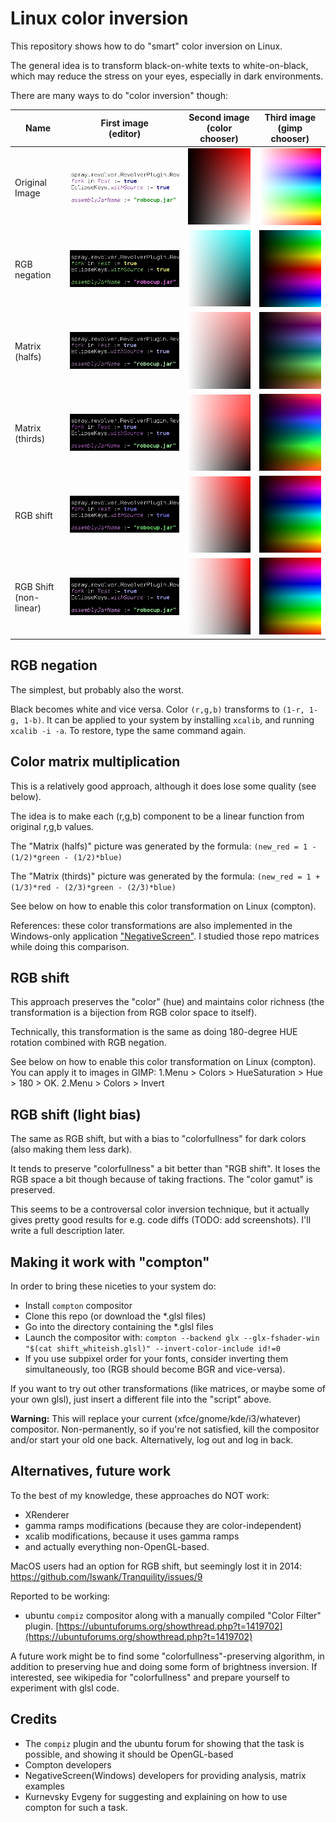 # Linux color inversion

This repository shows how to do "smart" color inversion on Linux.

The general idea is to transform black-on-white texts to white-on-black, which may reduce the stress on your eyes, especially in dark environments.

There are many ways to do "color inversion" though:

Name | First image <br/>(editor) | Second image <br/>(color chooser) | Third image <br/>(gimp chooser)
---- | ---- | ---- | ----
Original Image| ![](./doc/editor.png) | ![](./doc/img4.png) | ![](./doc/gchooser.png)
RGB <br/>negation | ![](./doc/editor_rgb.png) | ![](./doc/img4_rgb.png) | ![](./doc/gchooser_rgb.png)
Matrix <br/>(halfs) | ![](./doc/editor_matrix_half.png) | ![](./doc/img4_matrix_half.png) | ![](./doc/gchooser_matrix_half.png)
Matrix <br/>(thirds) | ![](./doc/editor_matrix_third.png) | ![](./doc/img4_matrix_third.png) | ![](./doc/gchooser_matrix_third.png)
RGB shift | ![](./doc/editor_shift.png) | ![](./doc/img4_shift.png) | ![](./doc/gchooser_shift.png)
RGB Shift<br/>(non-linear) | ![](./doc/editor_shift_nonlinear.png) | ![](./doc/img4_shift_nonlinear.png) | ![](./doc/gchooser_shift_nonlinear.png)

## RGB negation
The simplest, but probably also the worst.

Black becomes white and vice versa. Color `(r,g,b)` transforms to `(1-r, 1-g, 1-b)`. It can be applied to your system by installing `xcalib`, and running `xcalib -i -a`. To restore, type the same command again.

## Color matrix multiplication
This is a relatively good approach, although it does lose some quality (see below).

The idea is to make each (r,g,b) component to be a linear function from original r,g,b values.

The "Matrix (halfs)" picture was generated by the formula: `(new_red = 1 - (1/2)*green - (1/2)*blue)`

The "Matrix (thirds)" picture was generated by the formula: `(new_red = 1 + (1/3)*red - (2/3)*green - (2/3)*blue)`

See below on how to enable this color transformation on Linux (compton).

References: these color transformations are also implemented in the Windows-only application ["NegativeScreen"](https://github.com/mlaily/NegativeScreen). I studied those repo matrices while doing this comparison.

## RGB shift

This approach preserves the "color" (hue) and maintains color richness (the transformation is a bijection from RGB color space to itself).

Technically, this transformation is the same as doing 180-degree HUE rotation combined with RGB negation.

See below on how to enable this color transformation on Linux (compton). You can apply it to images in GIMP: 1.Menu > Colors > HueSaturation > Hue > 180 > OK. 2.Menu > Colors > Invert

## RGB shift (light bias)
The same as RGB shift, but with a bias to "colorfullness"
for dark colors (also making them less dark).

It tends to preserve "colorfullness" a bit better than "RGB shift".
It loses the RGB space a bit though because of taking fractions.
The "color gamut" is preserved.

This seems to be a controversal color inversion technique,
but it actually gives pretty good results for e.g. code diffs (TODO: add screenshots). I'll write a full description later.

## Making it work with "compton"

In order to bring these niceties to your system do:

* Install `compton` compositor
* Clone this repo (or download the *.glsl files)
* Go into the directory containing the *.glsl files
* Launch the compositor with: `compton --backend glx --glx-fshader-win "$(cat shift_whiteish.glsl)" --invert-color-include id!=0`
* If you use subpixel order for your fonts, consider inverting them simultaneously, too (RGB should become BGR and vice-versa).

If you want to try out other transformations (like matrices, or maybe some of your own glsl), just insert a different file into the "script" above.

**Warning:** This will replace your current (xfce/gnome/kde/i3/whatever) compositor. Non-permanently, so if you're not satisfied, kill the compositor and/or start your old one back. Alternatively, log out and log in back.

## Alternatives, future work

To the best of my knowledge, these approaches do NOT work:

* XRenderer
* gamma ramps modifications (because they are color-independent)
* xcalib modifications, because it uses gamma ramps
* and actually everything non-OpenGL-based.

MacOS users had an option for RGB shift, but seemingly lost it in 2014: https://github.com/lswank/Tranquility/issues/9

Reported to be working:

* ubuntu `compiz` compositor along with a manually compiled "Color Filter" plugin. [https://ubuntuforums.org/showthread.php?t=1419702](https://ubuntuforums.org/showthread.php?t=1419702)

A future work might be to find some "colorfullness"-preserving algorithm, in addition to preserving hue and doing some form of brightness inversion. If interested, see wikipedia for "colorfullness" and prepare yourself to experiment with glsl code.

## Credits


* The `compiz` plugin and the ubuntu forum for showing that the task is possible, and showing it should be OpenGL-based
* Compton developers
* NegativeScreen(Windows) developers for providing analysis, matrix examples
* Kurnevsky Evgeny for suggesting and explaining on how to use compton for such a task.
